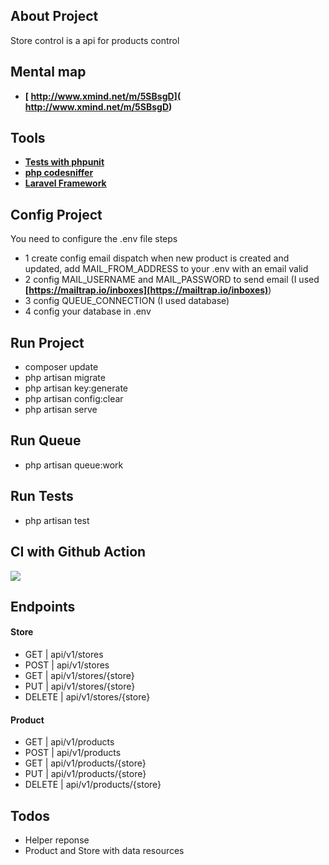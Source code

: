 ## About Project

Store control is a api for products control

## Mental map
 
- **[ http://www.xmind.net/m/5SBsgD]( http://www.xmind.net/m/5SBsgD)** 

## Tools
 
- **[Tests with phpunit](https://phpunit.de/)** 
- **[php codesniffer](https://github.com/squizlabs/PHP_CodeSniffer)** 
- **[Laravel Framework](https://laravel.com/)** 

## Config Project

You need to configure the .env file steps

- 1 create config email dispatch when new product is created and updated, add MAIL_FROM_ADDRESS to your .env with an email valid
- 2 config MAIL_USERNAME and MAIL_PASSWORD to send email (I used **[https://mailtrap.io/inboxes](https://mailtrap.io/inboxes)**)
- 3 config QUEUE_CONNECTION (I used database)
- 4 config your database in .env

## Run Project

- composer update 
- php artisan migrate
- php artisan key:generate
- php artisan config:clear
- php artisan serve

## Run Queue
- php artisan queue:work

## Run Tests

- php artisan test

## CI with Github Action 

<p><img src="https://github.com/tiagobrunoBFR/store-api/workflows/Laravel%20Workflow/badge.svg"> </p>

## Endpoints

#### Store

- GET    | api/v1/stores
- POST   | api/v1/stores
- GET    | api/v1/stores/{store}
- PUT    | api/v1/stores/{store}
- DELETE | api/v1/stores/{store}

#### Product

- GET    | api/v1/products
- POST   | api/v1/products
- GET    | api/v1/products/{store}
- PUT    | api/v1/products/{store}
- DELETE | api/v1/products/{store}

## Todos

- Helper reponse
- Product and Store with data resources
